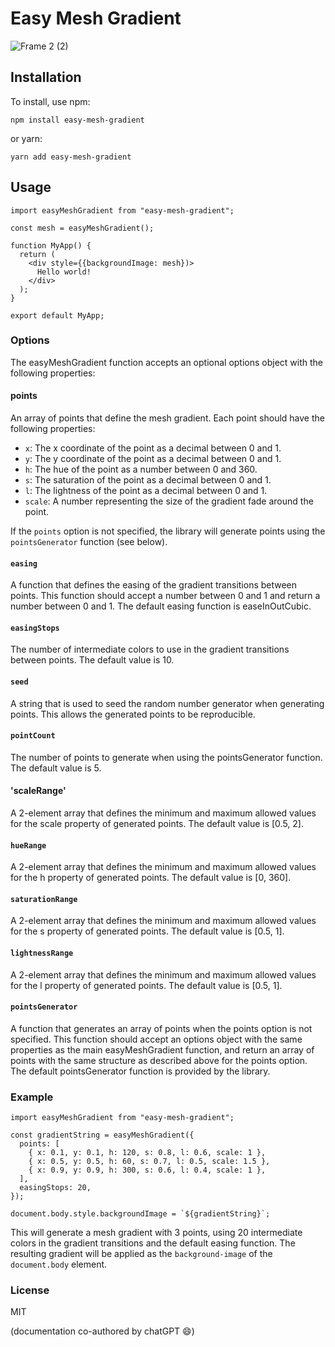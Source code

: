# Easy Mesh Gradient

![Frame 2 (2)](https://user-images.githubusercontent.com/3497863/210480494-fe5c3edf-5684-4881-8295-ea702e66e33e.png)

## Installation

To install, use npm:
```
npm install easy-mesh-gradient
```
or yarn:
```
yarn add easy-mesh-gradient
```

## Usage

```tsx
import easyMeshGradient from "easy-mesh-gradient";

const mesh = easyMeshGradient();

function MyApp() {
  return (
    <div style={{backgroundImage: mesh})>
      Hello world!
    </div>
  );
}

export default MyApp;
```

### Options
The easyMeshGradient function accepts an optional options object with the following properties:

#### points
An array of points that define the mesh gradient. Each point should have the following properties:

- `x`: The x coordinate of the point as a decimal between 0 and 1.
- `y`: The y coordinate of the point as a decimal between 0 and 1.
- `h`: The hue of the point as a number between 0 and 360.
- `s`: The saturation of the point as a decimal between 0 and 1.
- `l`: The lightness of the point as a decimal between 0 and 1.
- `scale`: A number representing the size of the gradient fade around the point.

If the `points` option is not specified, the library will generate points using the `pointsGenerator` function (see below).

#### `easing`
A function that defines the easing of the gradient transitions between points. This function should accept a number between 0 and 1 and return a number between 0 and 1. The default easing function is easeInOutCubic.

#### `easingStops`
The number of intermediate colors to use in the gradient transitions between points. The default value is 10.

#### `seed`
A string that is used to seed the random number generator when generating points. This allows the generated points to be reproducible.

#### `pointCount`
The number of points to generate when using the pointsGenerator function. The default value is 5.

#### 'scaleRange'
A 2-element array that defines the minimum and maximum allowed values for the scale property of generated points. The default value is [0.5, 2].

#### `hueRange`
A 2-element array that defines the minimum and maximum allowed values for the h property of generated points. The default value is [0, 360].

#### `saturationRange`
A 2-element array that defines the minimum and maximum allowed values for the s property of generated points. The default value is [0.5, 1].

#### `lightnessRange`
A 2-element array that defines the minimum and maximum allowed values for the l property of generated points. The default value is [0.5, 1].

#### `pointsGenerator`
A function that generates an array of points when the points option is not specified. This function should accept an options object with the same properties as the main easyMeshGradient function, and return an array of points with the same structure as described above for the points option. The default pointsGenerator function is provided by the library.

### Example

```tsx
import easyMeshGradient from "easy-mesh-gradient";

const gradientString = easyMeshGradient({
  points: [
    { x: 0.1, y: 0.1, h: 120, s: 0.8, l: 0.6, scale: 1 },
    { x: 0.5, y: 0.5, h: 60, s: 0.7, l: 0.5, scale: 1.5 },
    { x: 0.9, y: 0.9, h: 300, s: 0.6, l: 0.4, scale: 1 },
  ],
  easingStops: 20,
});

document.body.style.backgroundImage = `${gradientString}`;
```

This will generate a mesh gradient with 3 points, using 20 intermediate colors in the gradient transitions and the default easing function. The resulting gradient will be applied as the `background-image` of the `document.body` element.

### License
MIT

(documentation co-authored by chatGPT 😄)
